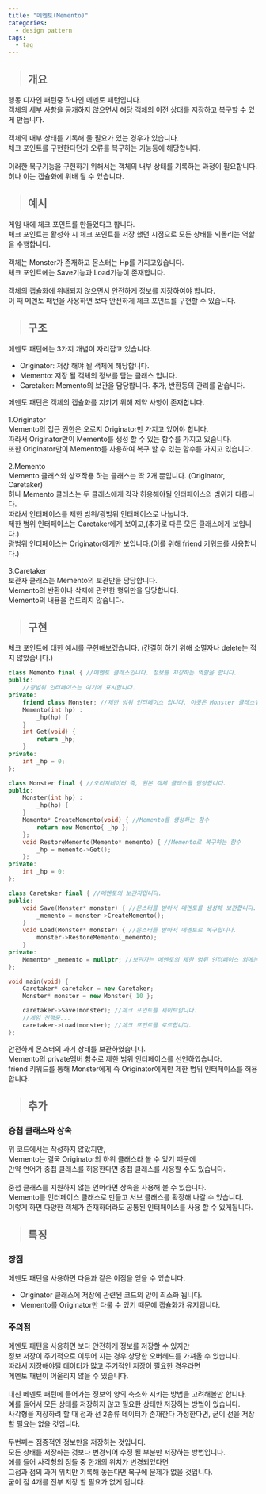 ```yaml
---
title: "메멘토(Memento)"
categories:
  - design pattern
tags:
  - tag
---
```

> ## 개요

행동 디자인 패턴중 하나인 메멘토 패턴입니다.<br>
객체의 세부 사항을 공개하지 않으면서 해당 객체의 이전 상태를 저장하고 복구할 수 있게 만듭니다.<br>
<br>
객체의 내부 상태를 기록해 둘 필요가 있는 경우가 있습니다.<br>
체크 포인트를 구현한다던가 오류를 복구하는 기능등에 해당합니다.<br>
<br>
이러한 복구기능을 구현하기 위해서는 객체의 내부 상태를 기록하는 과정이 필요합니다.<br>
허나 이는 캡슐화에 위배 될 수 있습니다.
> ## 예시

게임 내에 체크 포인트를 만들었다고 합니다.<br>
체크 포인트는 활성화 시 체크 포인트를 저장 했던 시점으로 모든 상태를 되돌리는 역할을 수행합니다.<br>
<br>
객체는 Monster가 존재하고 몬스터는 Hp를 가지고있습니다.<br>
체크 포인트에는 Save기능과 Load기능이 존재합니다.<br>
<br>
객체의 캡슐화에 위배되지 않으면서 안전하게 정보를 저장하여야 합니다.<br>
이 때 메멘토 패턴을 사용하면 보다 안전하게 체크 포인트를 구현할 수 있습니다.
> ## 구조

메멘토 패턴에는 3가지 개념이 자리잡고 있습니다.
- Originator: 저장 해야 될 객체에 해당합니다.
- Memento: 저장 될 객체의 정보를 담는 클래스 입니다.
- Caretaker: Memento의 보관을 담당합니다. 추가, 반환등의 관리를 맏습니다.

메멘토 패턴은 객체의 캡슐화를 지키기 위해 제약 사항이 존재합니다.<br>
<br>
1.Originator<br>
Memento의 접근 권한은 오로지 Originator만 가지고 있어야 합니다.<br>
따라서 Originator만이 Memento를 생성 할 수 있는 함수를 가지고 있습니다.<br>
또한 Originator만이 Memento를 사용하여 복구 할 수 있는 함수를 가지고 있습니다.<br>
<br>
2.Memento<br>
Memento 클래스와 상호작용 하는 클래스는 딱 2개 뿐입니다. (Originator, Caretaker)<br>
허나 Memento 클래스는 두 클래스에게 각각 허용해야될 인터페이스의 범위가 다릅니다.<br>
따라서 인터페이스를 제한 범위/광범위 인터페이스로 나눕니다.<br>
제한 범위 인터페이스는 Caretaker에게 보이고,(추가로 다른 모든 클래스에게 보입니다.)<br>
광범위 인터페이스는 Originator에게만 보입니다.(이를 위해 friend 키워드를 사용합니다.)<br>
<br>
3.Caretaker<br>
보관자 클래스는 Memento의 보관만을 담당합니다.<br>
Memento의 반환이나 삭제에 관련한 행위만을 담당합니다.<br>
Memento의 내용을 건드리지 않습니다.
> ## 구현

체크 포인트에 대한 예시를 구현해보겠습니다.
(간결히 하기 위해 소멸자나 delete는 적지 않았습니다.)
```cpp
class Memento final { //메멘토 클래스입니다. 정보를 저장하는 역할을 합니다.
public:
	//광범위 인터페이스는 여기에 표시합니다.
private:
	friend class Monster; //제한 범위 인터페이스 입니다. 이곳은 Monster 클래스밖에 볼 수 없습니다.
	Memento(int hp) :
		_hp(hp) {
	}
	int Get(void) {
		return _hp;
	}
private:
	int _hp = 0;
};
```
```cpp
class Monster final { //오리지네이터 즉, 원본 객체 클래스를 담당합니다.
public:
	Monster(int hp) :
		_hp(hp) {
	}
	Memento* CreateMemento(void) { //Memento를 생성하는 함수
		return new Memento{ _hp };
	};
	void RestoreMemento(Memento* memento) { //Memento로 복구하는 함수
		_hp = memento->Get();
	};
private:
	int _hp = 0;
};
```
```cpp
class Caretaker final { //메멘토의 보관자입니다.
public:
	void Save(Monster* monster) { //몬스터를 받아서 메멘토를 생성해 보관합니다.
		_memento = monster->CreateMemento();
	}
	void Load(Monster* monster) { //몬스터를 받아서 메멘토로 복구합니다.
		monster->RestoreMemento(_memento);
	}
private:
	Memento* _memento = nullptr; //보관자는 메멘토의 제한 범위 인터페이스 외에는 접근 불가
};
```
```cpp
void main(void) {
	Caretaker* caretaker = new Caretaker;
	Monster* monster = new Monster{ 10 };

	caretaker->Save(monster); //체크 포인트를 세이브합니다.
	//게임 진행중...
	caretaker->Load(monster); //체크 포인트를 로드합니다.
};
```
안전하게 몬스터의 과거 상태를 보관하였습니다.<br>
Memento의 private멤버 함수로 제한 범위 인터페이스를 선언하였습니다.<br>
friend 키워드를 통해 Monster에게 즉 Originator에게만 제한 범위 인터페이스를 허용합니다.
> ## 추가

### 중첩 클래스와 상속
위 코드에서는 작성하지 않았지만,<br>
Memento는 결국 Originator의 하위 클래스라 볼 수 있기 때문에<br>
만약 언어가 중첩 클래스를 허용한다면 중첩 클래스를 사용할 수도 있습니다.<br>
<br>
중첩 클래스를 지원하지 않는 언어라면 상속을 사용해 볼 수 있습니다.<br>
Memento를 인터페이스 클래스로 만들고 서브 클래스를 확장해 나갈 수 있습니다.<br>
이렇게 하면 다양한 객체가 존재하더라도 공통된 인터페이스를 사용 할 수 있게됩니다.
> ## 특징

### 장점
메멘토 패턴을 사용하면 다음과 같은 이점을 얻을 수 있습니다.
- Originator 클래스에 저장에 관련된 코드의 양이 최소화 됩니다.
- Memento를 Originator만 다룰 수 있기 때문에 캡슐화가 유지됩니다.

### 주의점
메멘토 패턴을 사용하면 보다 안전하게 정보를 저장할 수 있지만<br>
정보 저장이 주기적으로 이루어 지는 경우 상당한 오버헤드를 가져올 수 있습니다.<br>
따라서 저장해야될 데이터가 많고 주기적인 저장이 필요한 경우라면<br>
메멘토 패턴이 어울리지 않을 수 있습니다.<br>
<br>
대신 메멘토 패턴에 들어가는 정보의 양의 축소화 시키는 방법을 고려해볼만 합니다.<br>
예를 들어서 모든 상태를 저장하지 않고 필요한 상태만 저장하는 방법이 있습니다.<br>
사각형을 저장하려 할 때 점과 선 2종류 데이터가 존재한다 가정한다면, 굳이 선을 저장할 필요는 없을 것입니다.<br>
<br>
두번째는 점증적인 정보만을 저장하는 것입니다.<br>
모든 상태를 저장하는 것보다 변경되어 수정 될 부분만 저장하는 방법입니다.<br>
에를 들어 사각형의 점들 중 한개의 위치가 변경되었다면<br>
그점과 점의 과거 위치만 기록해 놓는다면 복구에 문제가 없을 것입니다.<br>
굳이 점 4개를 전부 저장 할 필요가 없게 됩니다.
